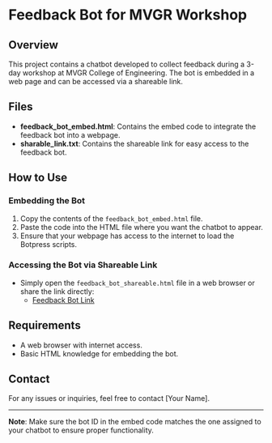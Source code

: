 # Feedback Bot for MVGR Workshop

## Overview
This project contains a chatbot developed to collect feedback during a 3-day workshop at MVGR College of Engineering. The bot is embedded in a web page and can be accessed via a shareable link.

## Files
- **feedback_bot_embed.html**: Contains the embed code to integrate the feedback bot into a webpage.
- **sharable_link.txt**: Contains the shareable link for easy access to the feedback bot.

## How to Use
### Embedding the Bot
1. Copy the contents of the `feedback_bot_embed.html` file.
2. Paste the code into the HTML file where you want the chatbot to appear.
3. Ensure that your webpage has access to the internet to load the Botpress scripts.

### Accessing the Bot via Shareable Link
- Simply open the `feedback_bot_shareable.html` file in a web browser or share the link directly:
  - [Feedback Bot Link](https://cdn.botpress.cloud/webchat/v2/shareable.html?botId=d23eb372-36a4-464e-b5cb-0d3c21ab0cc0)

## Requirements
- A web browser with internet access.
- Basic HTML knowledge for embedding the bot.

## Contact
For any issues or inquiries, feel free to contact [Your Name].

---

**Note**: Make sure the bot ID in the embed code matches the one assigned to your chatbot to ensure proper functionality.

